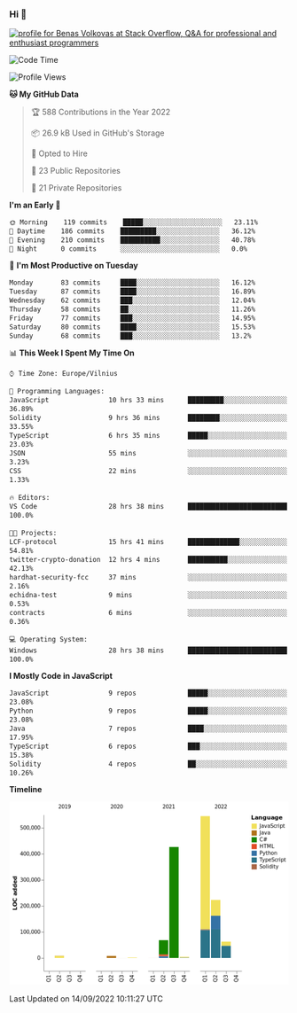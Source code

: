### Hi 👋
<a href="https://stackoverflow.com/users/14954249/benas-volkovas"><img src="https://stackoverflow.com/users/flair/14954249.png?theme=dark" width="208" height="58" alt="profile for Benas Volkovas at Stack Overflow, Q&amp;A for professional and enthusiast programmers" title="profile for Benas Volkovas at Stack Overflow, Q&amp;A for professional and enthusiast programmers"></a>

<!--START_SECTION:waka-->
![Code Time](http://img.shields.io/badge/Code%20Time-936%20hrs%2010%20mins-blue)

![Profile Views](http://img.shields.io/badge/Profile%20Views-5-blue)

**🐱 My GitHub Data** 

> 🏆 588 Contributions in the Year 2022
 > 
> 📦 26.9 kB Used in GitHub's Storage 
 > 
> 💼 Opted to Hire
 > 
> 📜 23 Public Repositories 
 > 
> 🔑 21 Private Repositories  
 > 
**I'm an Early 🐤** 

```text
🌞 Morning    119 commits    █████░░░░░░░░░░░░░░░░░░░░   23.11% 
🌆 Daytime    186 commits    █████████░░░░░░░░░░░░░░░░   36.12% 
🌃 Evening    210 commits    ██████████░░░░░░░░░░░░░░░   40.78% 
🌙 Night      0 commits      ░░░░░░░░░░░░░░░░░░░░░░░░░   0.0%

```
📅 **I'm Most Productive on Tuesday** 

```text
Monday       83 commits     ████░░░░░░░░░░░░░░░░░░░░░   16.12% 
Tuesday      87 commits     ████░░░░░░░░░░░░░░░░░░░░░   16.89% 
Wednesday    62 commits     ███░░░░░░░░░░░░░░░░░░░░░░   12.04% 
Thursday     58 commits     ██░░░░░░░░░░░░░░░░░░░░░░░   11.26% 
Friday       77 commits     ███░░░░░░░░░░░░░░░░░░░░░░   14.95% 
Saturday     80 commits     ████░░░░░░░░░░░░░░░░░░░░░   15.53% 
Sunday       68 commits     ███░░░░░░░░░░░░░░░░░░░░░░   13.2%

```


📊 **This Week I Spent My Time On** 

```text
⌚︎ Time Zone: Europe/Vilnius

💬 Programming Languages: 
JavaScript               10 hrs 33 mins      █████████░░░░░░░░░░░░░░░░   36.89% 
Solidity                 9 hrs 36 mins       ████████░░░░░░░░░░░░░░░░░   33.55% 
TypeScript               6 hrs 35 mins       █████░░░░░░░░░░░░░░░░░░░░   23.03% 
JSON                     55 mins             ░░░░░░░░░░░░░░░░░░░░░░░░░   3.23% 
CSS                      22 mins             ░░░░░░░░░░░░░░░░░░░░░░░░░   1.33%

🔥 Editors: 
VS Code                  28 hrs 38 mins      █████████████████████████   100.0%

🐱‍💻 Projects: 
LCF-protocol             15 hrs 41 mins      █████████████░░░░░░░░░░░░   54.81% 
twitter-crypto-donation  12 hrs 4 mins       ██████████░░░░░░░░░░░░░░░   42.13% 
hardhat-security-fcc     37 mins             ░░░░░░░░░░░░░░░░░░░░░░░░░   2.16% 
echidna-test             9 mins              ░░░░░░░░░░░░░░░░░░░░░░░░░   0.53% 
contracts                6 mins              ░░░░░░░░░░░░░░░░░░░░░░░░░   0.36%

💻 Operating System: 
Windows                  28 hrs 38 mins      █████████████████████████   100.0%

```

**I Mostly Code in JavaScript** 

```text
JavaScript               9 repos             █████░░░░░░░░░░░░░░░░░░░░   23.08% 
Python                   9 repos             █████░░░░░░░░░░░░░░░░░░░░   23.08% 
Java                     7 repos             ████░░░░░░░░░░░░░░░░░░░░░   17.95% 
TypeScript               6 repos             ███░░░░░░░░░░░░░░░░░░░░░░   15.38% 
Solidity                 4 repos             ██░░░░░░░░░░░░░░░░░░░░░░░   10.26%

```


**Timeline**

![Chart not found](https://raw.githubusercontent.com/BenasVolkovas/BenasVolkovas/main/charts/bar_graph.png) 


 Last Updated on 14/09/2022 10:11:27 UTC
<!--END_SECTION:waka-->
